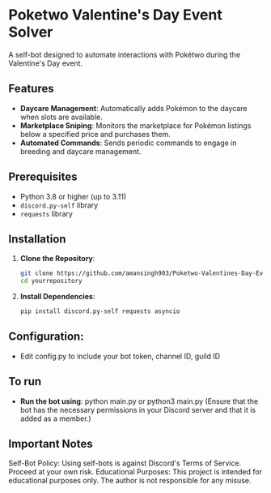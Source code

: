 # Poketwo Valentine's Day Event Solver

A self-bot designed to automate interactions with Pokétwo during the Valentine's Day event.

## Features
- **Daycare Management**: Automatically adds Pokémon to the daycare when slots are available.
- **Marketplace Sniping**: Monitors the marketplace for Pokémon listings below a specified price and purchases them.
- **Automated Commands**: Sends periodic commands to engage in breeding and daycare management.

## Prerequisites
- Python 3.8 or higher (up to 3.11)
- `discord.py-self` library
- `requests` library

## Installation
1. **Clone the Repository**:
   ```bash
   git clone https://github.com/amansingh903/Poketwo-Valentines-Day-Event-Solver
   cd yourrepository

2. **Install Dependencies**:
   ```bash
   pip install discord.py-self requests asyncio

## Configuration:
- Edit config.py to include your bot token, channel ID, guild ID

## To run
- **Run the bot using**: python main.py or python3 main.py
(Ensure that the bot has the necessary permissions in your Discord server and that it is added as a member.)

## Important Notes
Self-Bot Policy: Using self-bots is against Discord's Terms of Service. Proceed at your own risk.
Educational Purposes: This project is intended for educational purposes only. The author is not responsible for any misuse.
